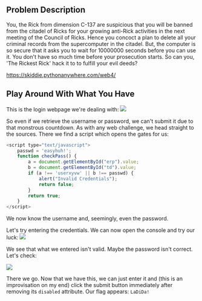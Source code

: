 ## Problem Description

You, the Rick from dimension C-137 are suspicious that you will be banned from the citadel of Ricks for your growing anti-Rick activities in the next meeting of the Council of Ricks. Hence you concoct a plan to delete all your criminal records from the supercomputer in the citadel. But, the computer is so secure that it asks you to wait for 10000000 seconds before you can use it. You don't have so much time before your prosecution starts. So can you, 'The Rickest Rick' hack it to to fulfill your evil deeds?

https://skiddie.pythonanywhere.com/web4/

## Play Around With What You Have

This is the login webpage we're dealing with:
![](/home/amogh/Pictures/TooLong.png)



So even if we retrieve the username or password, we can't submit it due to that monstrous countdown.
As with any web challenge, we head straight to the sources. There we find a script which opens the gates for us:

```javascript
<script type="text/javascript">
	passwd = 'easyhuh!';
	function checkPass() {
		a = document.getElementById("erp").value;
		b = document.getElementById("td").value;
		if (a !== 'userxyvw' || b !== passwd) {
			alert("Invalid Credentials");
			return false;
		}
		return true;
	}
</script>
```

We now know the username and, seemingly, even the password. 

Let's try entering the credentials. We can now open the console and try our luck:
![](/home/amogh/Pictures/Console.png)

We see that what we entered isn't valid. 
Maybe the password isn't correct. Let's check:

![](/home/amogh/Pictures/realpasswd.png)

There we go. 
Now that we have this, we can just enter it and (this is an improvisation on my end) click the submit button immediately after removing its `disabled` attribute.
Our flag appears: `LaDiDa!`

